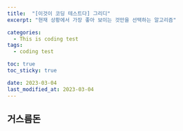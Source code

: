 ```yaml
---
title:  "[이것이 코딩 테스트다] 그리디"
excerpt: "현재 상황에서 가장 좋아 보이는 것만을 선택하는 알고리즘"

categories:
  - This is coding test
tags:
  - coding test

toc: true
toc_sticky: true

date: 2023-03-04
last_modified_at: 2023-03-04
---
```

## 거스름돈
